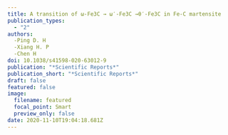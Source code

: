 ```yaml
---
title: A transition of ω-Fe3C → ω′-Fe3C →θ′-Fe3C in Fe-C martensite
publication_types:
  - "2"
authors: 
  -Ping D. H 
  -Xiang H. P
  -Chen H
doi: 10.1038/s41598-020-63012-9
publication: "*Scientific Reports*"
publication_short: "*Scientific Reports*"
draft: false
featured: false
image:
  filename: featured
  focal_point: Smart
  preview_only: false
date: 2020-11-10T19:04:18.681Z
---
```


